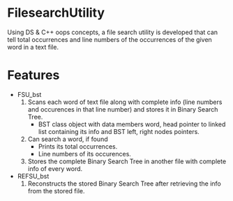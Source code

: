 # FilesearchUtility
Using DS &amp; C++ oops concepts, a file search utility is developed that can tell total occurrences and line numbers of the occurrences of the given word in a text file.
# Features
* FSU_bst
  1. Scans each word of text file along with complete info (line numbers and occurences in that line number) and stores it in Binary Search Tree.
      * BST class object with data members word, head pointer to linked list containing its info and BST left, right nodes pointers.
  2. Can search a word, if found
      * Prints its total occurrences. 
      * Line numbers of its occurences.
  3. Stores the complete Binary Search Tree in another file with complete info of every word.
* REFSU_bst
  1. Reconstructs the stored Binary Search Tree after retrieving the info from the stored file.
